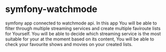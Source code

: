 # symfony-watchmode
symfony app connected to watchmode api. In this app You will be able to filter through multiple streaming services and create multiple faviroute lists for Yourself. 
You will be able to decide which streaming service is the most suitable for your at the moment based on its content,
You will be able to check your favourite shows and movies on your created lists.
